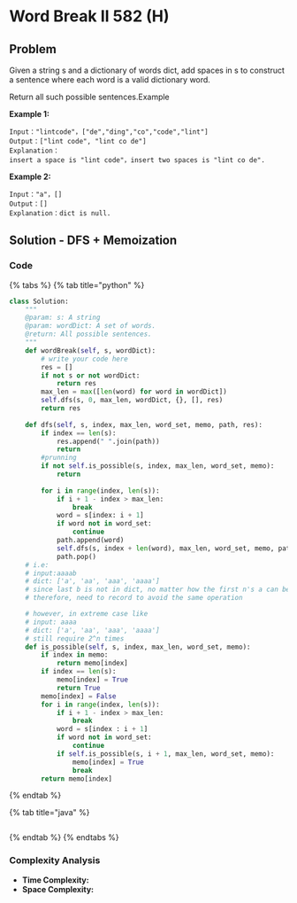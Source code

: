# Word Break II 582 \(H\)

## Problem

Given a string s and a dictionary of words dict, add spaces in s to construct a sentence where each word is a valid dictionary word.

Return all such possible sentences.Example

**Example 1:**

```text
Input："lintcode"，["de","ding","co","code","lint"]
Output：["lint code", "lint co de"]
Explanation：
insert a space is "lint code"，insert two spaces is "lint co de".
```

**Example 2:**

```text
Input："a"，[]
Output：[]
Explanation：dict is null.
```

## Solution - DFS + Memoization

### Code

{% tabs %}
{% tab title="python" %}
```python
class Solution:
    """
    @param: s: A string
    @param: wordDict: A set of words.
    @return: All possible sentences.
    """
    def wordBreak(self, s, wordDict):
        # write your code here
        res = []
        if not s or not wordDict:
            return res
        max_len = max([len(word) for word in wordDict])
        self.dfs(s, 0, max_len, wordDict, {}, [], res)
        return res
 
    def dfs(self, s, index, max_len, word_set, memo, path, res):
        if index == len(s):
            res.append(" ".join(path))
            return
        #prunning
        if not self.is_possible(s, index, max_len, word_set, memo):
            return
        
        for i in range(index, len(s)):
            if i + 1 - index > max_len:
                break
            word = s[index: i + 1]
            if word not in word_set:
                continue
            path.append(word)
            self.dfs(s, index + len(word), max_len, word_set, memo, path, res)
            path.pop()
    # i.e:
    # input:aaaab
    # dict: ['a', 'aa', 'aaa', 'aaaa']
    # since last b is not in dict, no matter how the first n's a can be break, doesn't matter at all
    # therefore, need to record to avoid the same operation

    # however, in extreme case like
    # input: aaaa
    # dict: ['a', 'aa', 'aaa', 'aaaa']
    # still require 2^n times
    def is_possible(self, s, index, max_len, word_set, memo):
        if index in memo:
            return memo[index]
        if index == len(s):
            memo[index] = True
            return True
        memo[index] = False
        for i in range(index, len(s)):
            if i + 1 - index > max_len:
                break
            word = s[index : i + 1]
            if word not in word_set:
                continue
            if self.is_possible(s, i + 1, max_len, word_set, memo):
                memo[index] = True
                break
        return memo[index]

```
{% endtab %}

{% tab title="java" %}
```

```
{% endtab %}
{% endtabs %}

### Complexity Analysis

* **Time Complexity:**
* **Space Complexity:**

